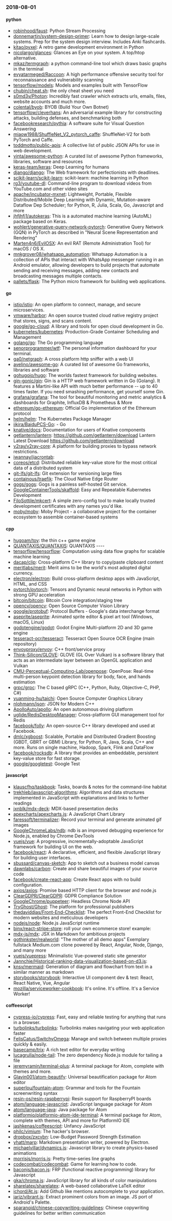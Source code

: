 ### 2018-08-01

#### python
* [robinhood/faust](https://github.com/robinhood/faust): Python Stream Processing
* [donnemartin/system-design-primer](https://github.com/donnemartin/system-design-primer): Learn how to design large-scale systems. Prep for the system design interview. Includes Anki flashcards.
* [kitao/pyxel](https://github.com/kitao/pyxel): A retro game development environment in Python
* [nicolargo/glances](https://github.com/nicolargo/glances): Glances an Eye on your system. A top/htop alternative.
* [mkaz/termgraph](https://github.com/mkaz/termgraph): a python command-line tool which draws basic graphs in the terminal
* [evyatarmeged/Raccoon](https://github.com/evyatarmeged/Raccoon): A high performance offensive security tool for reconnaissance and vulnerability scanning
* [tensorflow/models](https://github.com/tensorflow/models): Models and examples built with TensorFlow
* [chubin/cheat.sh](https://github.com/chubin/cheat.sh): the only cheat sheet you need
* [s0md3v/Photon](https://github.com/s0md3v/Photon): Incredibly fast crawler which extracts urls, emails, files, website accounts and much more.
* [colental/byob](https://github.com/colental/byob): BYOB (Build Your Own Botnet)
* [tensorflow/cleverhans](https://github.com/tensorflow/cleverhans): An adversarial example library for constructing attacks, building defenses, and benchmarking both
* [facebookresearch/pythia](https://github.com/facebookresearch/pythia): A software suite for Visual Question Answering
* [miaow1988/ShuffleNet_V2_pytorch_caffe](https://github.com/miaow1988/ShuffleNet_V2_pytorch_caffe): ShuffleNet-V2 for both PyTorch and Caffe.
* [toddmotto/public-apis](https://github.com/toddmotto/public-apis): A collective list of public JSON APIs for use in web development.
* [vinta/awesome-python](https://github.com/vinta/awesome-python): A curated list of awesome Python frameworks, libraries, software and resources
* [keras-team/keras](https://github.com/keras-team/keras): Deep Learning for humans
* [django/django](https://github.com/django/django): The Web framework for perfectionists with deadlines.
* [scikit-learn/scikit-learn](https://github.com/scikit-learn/scikit-learn): scikit-learn: machine learning in Python
* [rg3/youtube-dl](https://github.com/rg3/youtube-dl): Command-line program to download videos from YouTube.com and other video sites
* [apache/incubator-mxnet](https://github.com/apache/incubator-mxnet): Lightweight, Portable, Flexible Distributed/Mobile Deep Learning with Dynamic, Mutation-aware Dataflow Dep Scheduler; for Python, R, Julia, Scala, Go, Javascript and more
* [jhfjhfj1/autokeras](https://github.com/jhfjhfj1/autokeras): This is a automated machine learning (AutoML) package based on Keras.
* [wohlert/generative-query-network-pytorch](https://github.com/wohlert/generative-query-network-pytorch): Generative Query Network (GQN) in PyTorch as described in "Neural Scene Representation and Rendering"
* [Marten4n6/EvilOSX](https://github.com/Marten4n6/EvilOSX): An evil RAT (Remote Administration Tool) for macOS / OS X.
* [mnkgrover08/whatsapp_automation](https://github.com/mnkgrover08/whatsapp_automation): Whatsapp Automation is a collection of APIs that interact with WhatsApp messenger running in an Android emulator, allowing developers to build projects that automate sending and receiving messages, adding new contacts and broadcasting messages multiple contacts.
* [pallets/flask](https://github.com/pallets/flask): The Python micro framework for building web applications.

#### go
* [istio/istio](https://github.com/istio/istio): An open platform to connect, manage, and secure microservices.
* [vmware/harbor](https://github.com/vmware/harbor): An open source trusted cloud native registry project that stores, signs, and scans content.
* [google/go-cloud](https://github.com/google/go-cloud): A library and tools for open cloud development in Go.
* [kubernetes/kubernetes](https://github.com/kubernetes/kubernetes): Production-Grade Container Scheduling and Management
* [golang/go](https://github.com/golang/go): The Go programming language
* [senorprogrammer/wtf](https://github.com/senorprogrammer/wtf): The personal information dashboard for your terminal.
* [ga0/netgraph](https://github.com/ga0/netgraph): A cross platform http sniffer with a web UI
* [avelino/awesome-go](https://github.com/avelino/awesome-go): A curated list of awesome Go frameworks, libraries and software
* [gohugoio/hugo](https://github.com/gohugoio/hugo): The worlds fastest framework for building websites.
* [gin-gonic/gin](https://github.com/gin-gonic/gin): Gin is a HTTP web framework written in Go (Golang). It features a Martini-like API with much better performance -- up to 40 times faster. If you need smashing performance, get yourself some Gin.
* [grafana/grafana](https://github.com/grafana/grafana): The tool for beautiful monitoring and metric analytics & dashboards for Graphite, InfluxDB & Prometheus & More
* [ethereum/go-ethereum](https://github.com/ethereum/go-ethereum): Official Go implementation of the Ethereum protocol
* [helm/helm](https://github.com/helm/helm): The Kubernetes Package Manager
* [iikira/BaiduPCS-Go](https://github.com/iikira/BaiduPCS-Go):  - Go
* [knative/docs](https://github.com/knative/docs): Documentation for users of Knative components
* [getlantern/lantern](https://github.com/getlantern/lantern):  https://github.com/getlantern/download  Lantern Latest Download https://github.com/getlantern/download 
* [v2ray/v2ray-core](https://github.com/v2ray/v2ray-core): A platform for building proxies to bypass network restrictions.
* [iwannay/jiacrontab](https://github.com/iwannay/jiacrontab): 
* [coreos/etcd](https://github.com/coreos/etcd): Distributed reliable key-value store for the most critical data of a distributed system
* [git-lfs/git-lfs](https://github.com/git-lfs/git-lfs): Git extension for versioning large files
* [containous/traefik](https://github.com/containous/traefik): The Cloud Native Edge Router
* [gogs/gogs](https://github.com/gogs/gogs): Gogs is a painless self-hosted Git service.
* [GoogleContainerTools/skaffold](https://github.com/GoogleContainerTools/skaffold): Easy and Repeatable Kubernetes Development
* [FiloSottile/mkcert](https://github.com/FiloSottile/mkcert): A simple zero-config tool to make locally trusted development certificates with any names you'd like.
* [moby/moby](https://github.com/moby/moby): Moby Project - a collaborative project for the container ecosystem to assemble container-based systems

#### cpp
* [hugoam/toy](https://github.com/hugoam/toy): the thin c++ game engine
* [QUANTAXIS/QUANTAXIS](https://github.com/QUANTAXIS/QUANTAXIS): QUANTAXIS ----
* [tensorflow/tensorflow](https://github.com/tensorflow/tensorflow): Computation using data flow graphs for scalable machine learning
* [dacap/clip](https://github.com/dacap/clip): Cross-platform C++ library to copy/paste clipboard content
* [meritlabs/merit](https://github.com/meritlabs/merit): Merit aims to be the world's most adopted digital currency.
* [electron/electron](https://github.com/electron/electron): Build cross-platform desktop apps with JavaScript, HTML, and CSS
* [pytorch/pytorch](https://github.com/pytorch/pytorch): Tensors and Dynamic neural networks in Python with strong GPU acceleration
* [bitcoin/bitcoin](https://github.com/bitcoin/bitcoin): Bitcoin Core integration/staging tree
* [opencv/opencv](https://github.com/opencv/opencv): Open Source Computer Vision Library
* [google/protobuf](https://github.com/google/protobuf): Protocol Buffers - Google's data interchange format
* [aseprite/aseprite](https://github.com/aseprite/aseprite): Animated sprite editor & pixel art tool (Windows, macOS, Linux)
* [godotengine/godot](https://github.com/godotengine/godot): Godot Engine  Multi-platform 2D and 3D game engine
* [tesseract-ocr/tesseract](https://github.com/tesseract-ocr/tesseract): Tesseract Open Source OCR Engine (main repository)
* [envoyproxy/envoy](https://github.com/envoyproxy/envoy): C++ front/service proxy
* [Think-Silicon/GLOVE](https://github.com/Think-Silicon/GLOVE): GLOVE (GL Over Vulkan) is a software library that acts as an intermediate layer between an OpenGL application and Vulkan
* [CMU-Perceptual-Computing-Lab/openpose](https://github.com/CMU-Perceptual-Computing-Lab/openpose): OpenPose: Real-time multi-person keypoint detection library for body, face, and hands estimation
* [grpc/grpc](https://github.com/grpc/grpc): The C based gRPC (C++, Python, Ruby, Objective-C, PHP, C#)
* [yuanming-hu/taichi](https://github.com/yuanming-hu/taichi): Open Source Computer Graphics Library
* [nlohmann/json](https://github.com/nlohmann/json): JSON for Modern C++
* [ApolloAuto/apollo](https://github.com/ApolloAuto/apollo): An open autonomous driving platform
* [uglide/RedisDesktopManager](https://github.com/uglide/RedisDesktopManager):  Cross-platform GUI management tool for Redis
* [facebook/folly](https://github.com/facebook/folly): An open-source C++ library developed and used at Facebook.
* [dmlc/xgboost](https://github.com/dmlc/xgboost): Scalable, Portable and Distributed Gradient Boosting (GBDT, GBRT or GBM) Library, for Python, R, Java, Scala, C++ and more. Runs on single machine, Hadoop, Spark, Flink and DataFlow
* [facebook/rocksdb](https://github.com/facebook/rocksdb): A library that provides an embeddable, persistent key-value store for fast storage.
* [google/googletest](https://github.com/google/googletest): Google Test

#### javascript
* [klauscfhq/taskbook](https://github.com/klauscfhq/taskbook):  Tasks, boards & notes for the command-line habitat
* [trekhleb/javascript-algorithms](https://github.com/trekhleb/javascript-algorithms): Algorithms and data structures implemented in JavaScript with explanations and links to further readings
* [jxnblk/mdx-deck](https://github.com/jxnblk/mdx-deck): MDX-based presentation decks
* [apexcharts/apexcharts.js](https://github.com/apexcharts/apexcharts.js): A JavaScript Chart Library
* [faressoft/terminalizer](https://github.com/faressoft/terminalizer):  Record your terminal and generate animated gif images
* [GoogleChromeLabs/ndb](https://github.com/GoogleChromeLabs/ndb): ndb is an improved debugging experience for Node.js, enabled by Chrome DevTools
* [vuejs/vue](https://github.com/vuejs/vue):  A progressive, incrementally-adoptable JavaScript framework for building UI on the web.
* [facebook/react](https://github.com/facebook/react): A declarative, efficient, and flexible JavaScript library for building user interfaces.
* [sbussard/canvas-sketch](https://github.com/sbussard/canvas-sketch): App to sketch out a business model canvas
* [dawnlabs/carbon](https://github.com/dawnlabs/carbon):  Create and share beautiful images of your source code
* [facebook/create-react-app](https://github.com/facebook/create-react-app): Create React apps with no build configuration.
* [axios/axios](https://github.com/axios/axios): Promise based HTTP client for the browser and node.js
* [ClearGDPR/ClearGDPR](https://github.com/ClearGDPR/ClearGDPR): GDPR Compliance Solution
* [GoogleChrome/puppeteer](https://github.com/GoogleChrome/puppeteer): Headless Chrome Node API
* [TryGhost/Ghost](https://github.com/TryGhost/Ghost): The platform for professional publishers
* [thedaviddias/Front-End-Checklist](https://github.com/thedaviddias/Front-End-Checklist):  The perfect Front-End Checklist for modern websites and meticulous developers
* [nodejs/node](https://github.com/nodejs/node): Node.js JavaScript runtime 
* [binx/react-stripe-store](https://github.com/binx/react-stripe-store): roll your own ecommerce store! example:
* [mdx-js/mdx](https://github.com/mdx-js/mdx): JSX in Markdown for ambitious projects
* [gothinkster/realworld](https://github.com/gothinkster/realworld): "The mother of all demo apps"  Exemplary fullstack Medium.com clone powered by React, Angular, Node, Django, and many more 
* [vuejs/vuepress](https://github.com/vuejs/vuepress):  Minimalistic Vue-powered static site generator
* [Jannchie/Historical-ranking-data-visualization-based-on-d3.js](https://github.com/Jannchie/Historical-ranking-data-visualization-based-on-d3.js): 
* [knsv/mermaid](https://github.com/knsv/mermaid): Generation of diagram and flowchart from text in a similar manner as markdown
* [storybooks/storybook](https://github.com/storybooks/storybook): Interactive UI component dev & test: React, React Native, Vue, Angular
* [mozilla/serviceworker-cookbook](https://github.com/mozilla/serviceworker-cookbook): It's online. It's offline. It's a Service Worker!

#### coffeescript
* [cypress-io/cypress](https://github.com/cypress-io/cypress): Fast, easy and reliable testing for anything that runs in a browser.
* [turbolinks/turbolinks](https://github.com/turbolinks/turbolinks): Turbolinks makes navigating your web application faster
* [FelisCatus/SwitchyOmega](https://github.com/FelisCatus/SwitchyOmega): Manage and switch between multiple proxies quickly & easily.
* [basecamp/trix](https://github.com/basecamp/trix): A rich text editor for everyday writing
* [lucagrulla/node-tail](https://github.com/lucagrulla/node-tail): The zero dependency Node.js module for tailing a file
* [jeremyramin/terminal-plus](https://github.com/jeremyramin/terminal-plus): A terminal package for Atom, complete with themes and more.
* [Glavin001/atom-beautify](https://github.com/Glavin001/atom-beautify):  Universal beautification package for Atom editor
* [superlou/fountain-atom](https://github.com/superlou/fountain-atom): Grammar and tools for the Fountain screenwriting syntax
* [resin-os/resin-raspberrypi](https://github.com/resin-os/resin-raspberrypi): Resin support for RaspberryPI boards
* [atom/language-javascript](https://github.com/atom/language-javascript): JavaScript language package for Atom
* [atom/language-java](https://github.com/atom/language-java): Java package for Atom
* [platformio/platformio-atom-ide-terminal](https://github.com/platformio/platformio-atom-ide-terminal): A terminal package for Atom, complete with themes, API and more for PlatformIO IDE
* [jashkenas/coffeescript](https://github.com/jashkenas/coffeescript): Unfancy JavaScript
* [philc/vimium](https://github.com/philc/vimium): The hacker's browser.
* [dropbox/zxcvbn](https://github.com/dropbox/zxcvbn): Low-Budget Password Strength Estimation
* [yhatt/marp](https://github.com/yhatt/marp): Markdown presentation writer, powered by Electron.
* [michaelvillar/dynamics.js](https://github.com/michaelvillar/dynamics.js): Javascript library to create physics-based animations
* [morrisjs/morris.js](https://github.com/morrisjs/morris.js): Pretty time-series line graphs
* [codecombat/codecombat](https://github.com/codecombat/codecombat): Game for learning how to code.
* [baconjs/bacon.js](https://github.com/baconjs/bacon.js): FRP (functional reactive programming) library for Javascript
* [gka/chroma.js](https://github.com/gka/chroma.js): JavaScript library for all kinds of color manipulations
* [sharelatex/sharelatex](https://github.com/sharelatex/sharelatex): A web-based collaborative LaTeX editor
* [ichord/At.js](https://github.com/ichord/At.js): Add Github like mentions autocomplete to your application.
* [jariz/vibrant.js](https://github.com/jariz/vibrant.js): Extract prominent colors from an image. JS port of Android's Palette.
* [sparanoid/chinese-copywriting-guidelines](https://github.com/sparanoid/chinese-copywriting-guidelines): Chinese copywriting guidelines for better written communication
